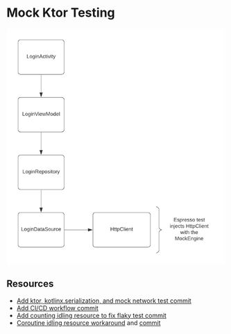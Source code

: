 # Mock Ktor Testing

![](img/login-mock-network.png)

## Resources 

* [Add ktor, kotlinx.serialization, and mock network test commit](https://github.com/plusmobileapps/espresso-kotlin-playground/commit/00c08f724dc5b6f00cd72c1536a65ca3c0d45d0a)
* [Add CI/CD workflow commit](https://github.com/plusmobileapps/espresso-kotlin-playground/pull/16/commits/2a72dec230bb0840a1734555004ec6814e11e581)
* [Add counting idling resource to fix flaky test commit](https://github.com/plusmobileapps/espresso-kotlin-playground/commit/99a9ff7cc887c7fb73b112adaebb9a4aa56e5ddc)
* [Coroutine idling resource workaround](https://github.com/Kotlin/kotlinx.coroutines/issues/242#issuecomment-561503344) and [commit](https://github.com/plusmobileapps/espresso-kotlin-playground/commit/b539a4bcc0f25455fbcc267d4b12d02635475c65)